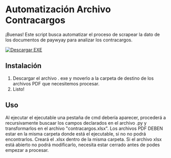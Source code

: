 
# Automatización Archivo Contracargos

¡Buenas! Este script busca automatizar el proceso de scrapear la dato de los documentos de paywyay para analizar los contracargos.

[![Descargar EXE](https://img.shields.io/github/v/release/frumirin/AutomatizacionDeContracargos?label=Descargar%20EXE&style=flat-square&color=%23eb65c2)](https://github.com/frumirin/AutomatizacionDeContracargos/releases)

## Instalación
1. Descargar el archivo . exe y moverlo a la carpeta de destino de los archivos PDF que necesitemos procesar.
2. Listo!

## Uso
Al ejecutar el ejecutable una pestaña de cmd debería aparecer, procederá a recursivamente buscaar los campos declarados en el archivo .py y transformarlos en el archivo "contracargos.xlsx".
Los archivos PDF DEBEN estar en la misma carpeta donde está el ejecutable, si no no podrá encontrarlos.
Creará el .xlsx dentro de la misma carpeta.
Si el archivo xlsx está abierto no podrá modificarlo, necesita estar cerrado antes de podes empezar a procesar.